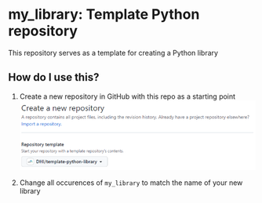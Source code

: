 # my_library: Template Python repository

This repository serves as a template for creating a Python library

## How do I use this?

1. Create a new repository in GitHub with this repo as a starting point
    ![](images/new_repo.png)

2. Change all occurences of `my_library` to match the name of your new library